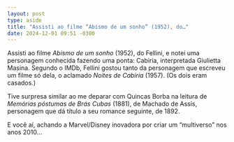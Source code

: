 ```yaml
---
layout: post
type: aside
title: "Assisti ao filme “Abismo de um sonho” (1952), do…"
date: 2024-12-01 09:51 -0300
---
```

Assisti ao filme *Abismo de um sonho* (1952), do Fellini, e notei uma personagem conhecida fazendo uma ponta: Cabiria, interpretada Giulietta Masina. Segundo o IMDb, Fellini gostou tanto da personagem que escreveu um filme só dela, o aclamado *Noites de Cabiria* (1957). (Os dois eram casados.)

Tive surpresa similar ao me deparar com Quincas Borba na leitura de *Memórias póstumas de Brás Cubas* (1881), de Machado de Assis, personagem que dá título a seu romance seguinte, de 1892.

E você aí, achando a Marvel/Disney inovadora por criar um “multiverso” nos anos 2010…